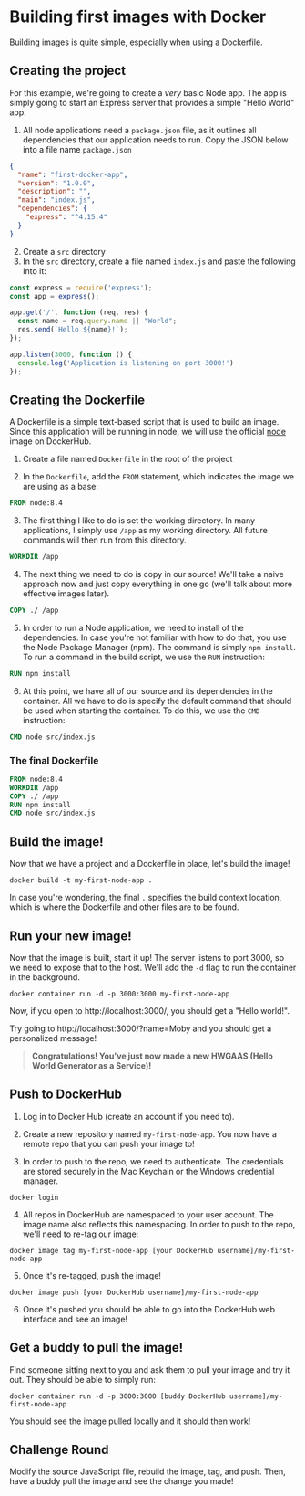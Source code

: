 
# Building first images with Docker

Building images is quite simple, especially when using a Dockerfile.

## Creating the project

For this example, we're going to create a _very_ basic Node app. The app is simply going to start an Express server that provides a simple "Hello World" app.

1. All node applications need a `package.json` file, as it outlines all dependencies that our application needs to run. Copy the JSON below into a file name `package.json` 

```json
{
  "name": "first-docker-app",
  "version": "1.0.0",
  "description": "",
  "main": "index.js",
  "dependencies": {
    "express": "^4.15.4"
  }
}
```

2. Create a `src` directory
3. In the `src` directory, create a file named `index.js` and paste the following into it:

```javascript
const express = require('express');
const app = express();

app.get('/', function (req, res) {
  const name = req.query.name || "World";
  res.send(`Hello ${name}!`);
});

app.listen(3000, function () {
  console.log('Application is listening on port 3000!')
});
```


## Creating the Dockerfile

A Dockerfile is a simple text-based script that is used to build an image.  Since this application will be running in node, we will use the official [node](https://hub.docker.com/_/node) image on DockerHub.

1. Create a file named `Dockerfile` in the root of the project

2. In the `Dockerfile`, add the `FROM` statement, which indicates the image we are using as a base:
```dockerfile
FROM node:8.4
```

3. The first thing I like to do is set the working directory. In many applications, I simply use `/app` as my working directory. All future commands will then run from this directory.
```dockerfile
WORKDIR /app
```

4. The next thing we need to do is copy in our source! We'll take a naive approach now and just copy everything in one go (we'll talk about more effective images later).
```dockerfile
COPY ./ /app
```

5. In order to run a Node application, we need to install of the dependencies.  In case you're not familiar with how to do that, you use the Node Package Manager (npm).  The command is simply `npm install`. To run a command in the build script, we use the `RUN` instruction:
```dockerfile
RUN npm install
```

6. At this point, we have all of our source and its dependencies in the container. All we have to do is specify the default command that should be used when starting the container. To do this, we use the `CMD` instruction:
```dockerfile
CMD node src/index.js
```

### The final Dockerfile

```dockerfile
FROM node:8.4
WORKDIR /app
COPY ./ /app
RUN npm install
CMD node src/index.js
```


## Build the image!

Now that we have a project and a Dockerfile in place, let's build the image!

```
docker build -t my-first-node-app .
```

In case you're wondering, the final `.` specifies the build context location, which is where the Dockerfile and other files are to be found.


## Run your new image!

Now that the image is built, start it up!  The server listens to port 3000, so we need to expose that to the host. We'll add the `-d` flag to run the container in the background.

```
docker container run -d -p 3000:3000 my-first-node-app
```

Now, if you open to http://localhost:3000/, you should get a "Hello world!".

Try going to http://localhost:3000/?name=Moby and you should get a personalized message!

> **Congratulations! You've just now made a new HWGAAS (Hello World Generator as a Service)!**


## Push to DockerHub

1. Log in to Docker Hub (create an account if you need to).

2. Create a new repository named `my-first-node-app`. You now have a remote repo that you can push your image to!

3. In order to push to the repo, we need to authenticate. The credentials are stored securely in the Mac Keychain or the Windows credential manager.
```
docker login
```

4. All repos in DockerHub are namespaced to your user account. The image name also reflects this namespacing.  In order to push to the repo, we'll need to re-tag our image:
```
docker image tag my-first-node-app [your DockerHub username]/my-first-node-app
```

5. Once it's re-tagged, push the image!
```
docker image push [your DockerHub username]/my-first-node-app
```

6. Once it's pushed you should be able to go into the DockerHub web interface and see an image!


## Get a buddy to pull the image!

Find someone sitting next to you and ask them to pull your image and try it out.  They should be able to simply run:

```
docker container run -d -p 3000:3000 [buddy DockerHub username]/my-first-node-app
```

You should see the image pulled locally and it should then work!


## Challenge Round

Modify the source JavaScript file, rebuild the image, tag, and push. Then, have a buddy pull the image and see the change you made!
